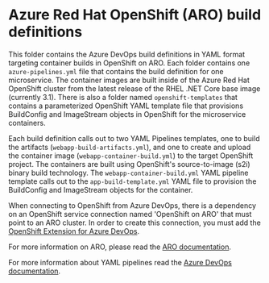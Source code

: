 # Azure Red Hat OpenShift (ARO) build definitions

This folder contains the Azure DevOps build definitions in YAML format targeting container builds in OpenShift on ARO. Each folder contains one `azure-pipelines.yml` file that contains the build definition for one microservice.  The container images are built inside of the Azure Red Hat OpenShift cluster from the latest release of the RHEL .NET Core base image (currently 3.1).  There is also a folder named `openshift-templates` that contains a parameterized OpenShift YAML template file that provisions BuildConfig and ImageStream objects in OpenShift for the microservice containers.

Each build definition calls out to two YAML Pipelines templates, one to build the artifacts (`webapp-build-artifacts.yml`), and one to create and upload the container image (`webapp-container-build.yml`) to the target OpenShift project.  The containers are built using OpenShift's source-to-image (s2i) binary build technology.  The `webapp-container-build.yml` YAML pipeline template calls out to the `app-build-template.yml` YAML file to provision the BuildConfig and ImageStream objects for the container.

When connecting to OpenShift from Azure DevOps, there is a dependency on an OpenShift service connection named 'OpenShift on ARO' that must point to an ARO cluster.  In order to create this connection, you must add the [OpenShift Extension for Azure DevOps](https://marketplace.visualstudio.com/items?itemName=redhat.openshift-vsts).

For more information on ARO, please read the [ARO documentation](https://docs.openshift.com/aro/welcome/index.html).

For more information about YAML pipelines read the [Azure DevOps documentation](https://docs.microsoft.com/azure/devops/pipelines/get-started-yaml?view=azure-devops).